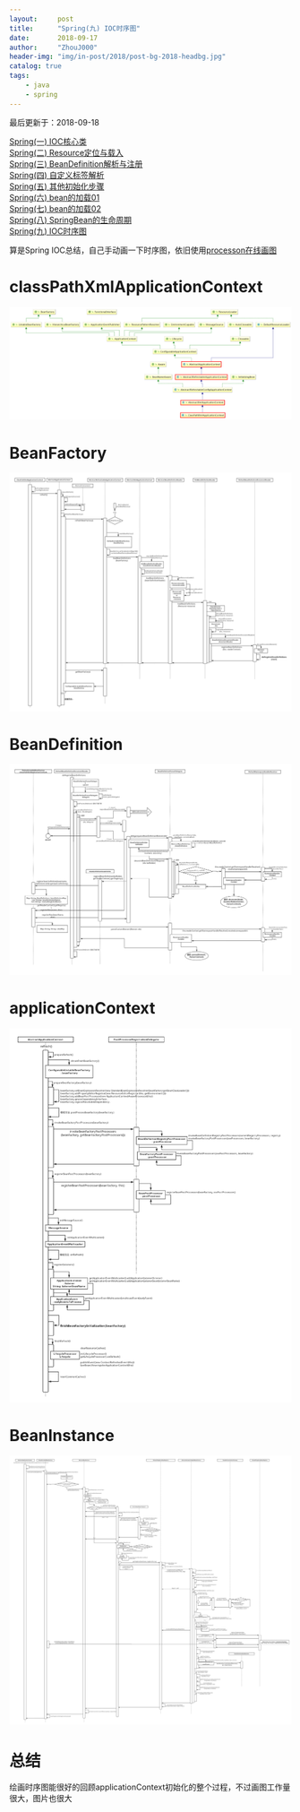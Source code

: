 ```yaml
---
layout:     post
title:      "Spring(九) IOC时序图"
date:       2018-09-17
author:     "ZhouJ000"
header-img: "img/in-post/2018/post-bg-2018-headbg.jpg"
catalog: true
tags:
    - java
    - spring
--- 
```


<font id="last-updated">最后更新于：2018-09-18</font>

[Spring(一) IOC核心类](https://zhouj000.github.io/2018/08/19/spring-1/)  
[Spring(二) Resource定位与载入](https://zhouj000.github.io/2018/08/26/spring-2/)  
[Spring(三) BeanDefinition解析与注册](https://zhouj000.github.io/2018/08/27/spring-3/)  
[Spring(四) 自定义标签解析](https://zhouj000.github.io/2018/09/06/spring-4/)  
[Spring(五) 其他初始化步骤](https://zhouj000.github.io/2018/09/08/spring-5/)  
[Spring(六) bean的加载01](https://zhouj000.github.io/2018/09/11/spring-6/)  
[Spring(七) bean的加载02](https://zhouj000.github.io/2018/09/14/spring-7/)  
[Spring(八) SpringBean的生命周期](https://zhouj000.github.io/2018/09/15/spring-8/)  
[Spring(九) IOC时序图](https://zhouj000.github.io/2018/09/17/spring-9/)  



算是Spring IOC总结，自己手动画一下时序图，依旧使用[processon在线画图](https://www.processon.com/)

# classPathXmlApplicationContext

![classPathXmlApplicationContext](/img/in-post/2018/9/classPathXmlApplicationContext.png)



# BeanFactory

![applicationContext-ioc-flow01](/img/in-post/2018/9/applicationContext-ioc-flow01.jpg)



# BeanDefinition

![applicationContext-ioc-flow02](/img/in-post/2018/9/applicationContext-ioc-flow02.jpg)



# applicationContext

![applicationContext-ioc-flow03](/img/in-post/2018/9/applicationContext-ioc-flow03.jpg)



# BeanInstance

![applicationContext-ioc-flow04](/img/in-post/2018/9/applicationContext-ioc-flow04.jpg)



# 总结

绘画时序图能很好的回顾applicationContext初始化的整个过程，不过画图工作量很大，图片也很大
